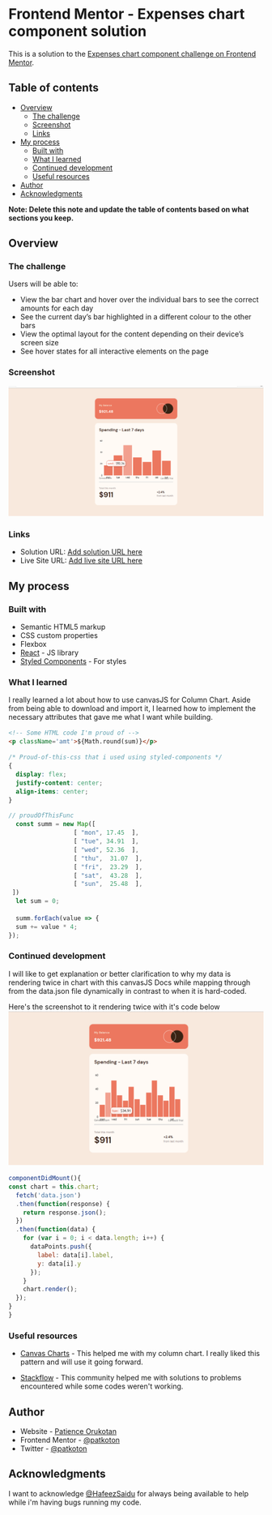 # Frontend Mentor - Expenses chart component solution

This is a solution to the [Expenses chart component challenge on Frontend Mentor](https://patkoton-expenses-chart-component.netlify.app/). 

## Table of contents

- [Overview](#overview)
  - [The challenge](#the-challenge)
  - [Screenshot](#screenshot)
  - [Links](#links)
- [My process](#my-process)
  - [Built with](#built-with)
  - [What I learned](#what-i-learned)
  - [Continued development](#continued-development)
  - [Useful resources](#useful-resources)
- [Author](#author)
- [Acknowledgments](#acknowledgments)

**Note: Delete this note and update the table of contents based on what sections you keep.**

## Overview

### The challenge

Users will be able to:

- View the bar chart and hover over the individual bars to see the correct amounts for each day
- See the current day’s bar highlighted in a different colour to the other bars
- View the optimal layout for the content depending on their device’s screen size
- See hover states for all interactive elements on the page

### Screenshot

![Frontend Mentor - Expenses chart component solution](./src/assets/images/Screenshot.desktop-preview.png)


### Links

- Solution URL: [Add solution URL here](https://github.com/patkoton/expenses-chart-component/)
- Live Site URL: [Add live site URL here](https://patkoton-expenses-chart-component.netlify.app/)

## My process

### Built with

- Semantic HTML5 markup
- CSS custom properties
- Flexbox
- [React](https://reactjs.org/) - JS library
- [Styled Components](https://styled-components.com/) - For styles

### What I learned

I really learned a lot about how to use canvasJS for Column Chart. Aside from being able to download and import it, I learned how to implement the necessary attributes that gave me what I want while building. 

```html
<!-- Some HTML code I'm proud of -->
<p className='amt'>${Math.round(sum)}</p>
```
```css
/* Proud-of-this-css that i used using styled-components */
{
  display: flex;
  justify-content: center;
  align-items: center;
}
```
```js
// proudOfThisFunc
  const summ = new Map([
                  [ "mon", 17.45  ],
                  [ "tue", 34.91  ],
                  [ "wed", 52.36  ],
                  [ "thu",  31.07  ],
                  [ "fri",  23.29  ],
                  [ "sat",  43.28  ],
                  [ "sun",  25.48  ],
 ])
  let sum = 0;

  summ.forEach(value => {
  sum += value * 4; 
});
```


### Continued development

I will like to get explanation or better clarification to why my data is rendering twice in chart with this canvasJS Docs while mapping through from the data.json file dynamically in contrast to when it is hard-coded.

Here's the screenshot to it rendering twice with it's code below
![Data rendering twice in Chart](./src/assets/images/Screenshot.re-rendering.png)

```js
componentDidMount(){
const chart = this.chart;
  fetch('data.json')
  .then(function(response) {
    return response.json();
  })
  .then(function(data) {
    for (var i = 0; i < data.length; i++) {
      dataPoints.push({
        label: data[i].label,
        y: data[i].y
      });
    }
    chart.render();
  });
}
}
```

### Useful resources

- [Canvas Charts](https://canvasjs.com) - This helped me with my column chart. I really liked this pattern and will use it going forward.

- [Stackflow](https://stackoverflow.com/) - This community helped me with solutions to problems encountered while some codes weren't working.


## Author

- Website - [Patience Orukotan](https://patportf.netlify.app/)
- Frontend Mentor - [@patkoton](https://www.frontendmentor.io/profile/patkoton)
- Twitter - [@patkoton](https://www.twitter.com/patkoton)


## Acknowledgments

I want to acknowledge [@HafeezSaidu](https://twitter.com/HafeezSaidu) for always being available to help while i'm having bugs running my code.


